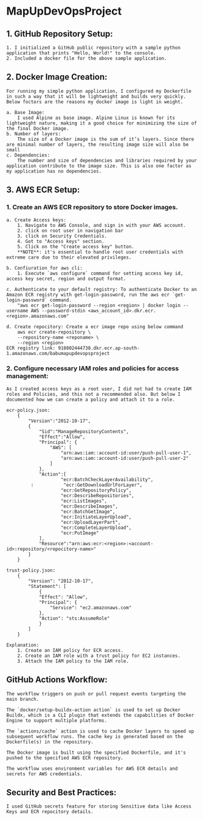 # MapUpDevOpsProject


## 1. GitHub Repository Setup:
	1. I initialized a GitHub public repository with a sample python application that prints "Hello, World!" to the console.
	2. Included a docker file for the above sample application.

## 2. Docker Image Creation:

    For running my simple python application, I configured my Dockerfile in such a way that it will be lightweight and builds very quickly. Below foctors are the reasons my docker image is light in weight.

    a. Base Image:
        I used Alpine as base image. Alpine Linux is known for its lightweight nature, making it a good choice for minimizing the size of the final Docker image. 
    b. Number of layers:
        The size of a Docker image is the sum of it’s layers. Since there are minimal number of layers, the resulting image size will also be small
    c. Dependencies:
        The number and size of dependencies and libraries required by your application contribute to the image size. This is also one factor as my application has no dependencies.

## 3. AWS ECR Setup:

### 1. Create an AWS ECR repository to store Docker images.
    a. Create Access keys:
        1. Navigate to AWS Console, and sign in with your AWS account.
        2. click on root user in navigation bar
        3. click on Security Credentials.
        4. Got to "Access keys" section.
        5. Click on the "Create access key" button.
        **NOTE**: it's essential to handle root user credentials with extreme care due to their elevated privileges.

    b. Confiuration for aws cli:
        1. Execute `aws configure` command for setting access key id, access key secret, region and output format.

    c. Authenticate to your default registry: To authenticate Docker to an Amazon ECR registry with get-login-password, run the aws ecr `get-login-password` command.
        "aws ecr get-login-password --region <region> | docker login --username AWS --password-stdin <aws_account_id>.dkr.ecr.<region>.amazonaws.com"

    d. Create repocitory: Create a ecr image repo using below command
        aws ecr create-repository \
        --repository-name <reponame> \
        --region <region>
    ECR registry link: 910802444738.dkr.ecr.ap-south-1.amazonaws.com/babumapupdevopsproject

### 2. Configure necessary IAM roles and policies for access management:
    As I created access keys as a root user, I did not had to create IAM roles and Policies, and this not a recommended also. But below I documented how we can create a policy and attach it to a role.

    ecr-policy.json:
        {
            "Version":"2012-10-17",
            {
                "Sid":"ManageRepositoryContents",
                "Effect":"Allow",
                "Principal": {
                    "AWS": [
                        "arn:aws:iam::account-id:user/push-pull-user-1",
                        "arn:aws:iam::account-id:user/push-pull-user-2"
                    ]
                },
                "Action":[
                        "ecr:BatchCheckLayerAvailability",
             :           "ecr:GetDownloadUrlForLayer",
                        "ecr:GetRepositoryPolicy",
                        "ecr:DescribeRepositories",
                        "ecr:ListImages",
                        "ecr:DescribeImages",
                        "ecr:BatchGetImage",
                        "ecr:InitiateLayerUpload",
                        "ecr:UploadLayerPart",
                        "ecr:CompleteLayerUpload",
                        "ecr:PutImage"
                ],
                "Resource":"arn:aws:ecr:<region>:<account-id>:repository/<repocitory-name>"
            }
        }

    trust-policy.json:
        {
            "Version": "2012-10-17",
            "Statement": [
                {
                "Effect": "Allow",
                "Principal": {
                    "Service": "ec2.amazonaws.com"
                },
                "Action": "sts:AssumeRole"
                }
            ]
        }

    Explanation:
        1. Create an IAM policy for ECR access.
        2. Create an IAM role with a trust policy for EC2 instances.
        3. Attach the IAM policy to the IAM role.

## GitHub Actions Workflow:
    The workflow triggers on push or pull request events targeting the main branch.

    The `docker/setup-buildx-action action` is used to set up Docker Buildx, which is a CLI plugin that extends the capabilities of Docker Engine to support multiple platforms.

    The `actions/cache` action is used to cache Docker layers to speed up subsequent workflow runs. The cache key is generated based on the Dockerfile(s) in the repository.

    The Docker image is built using the specified Dockerfile, and it's pushed to the specified AWS ECR repository.

    The workflow uses environment variables for AWS ECR details and secrets for AWS credentials.

## Security and Best Practices:
    I used GitHub secrets feature for storing Sensitive data like Access Keys and ECR repocitory details.

